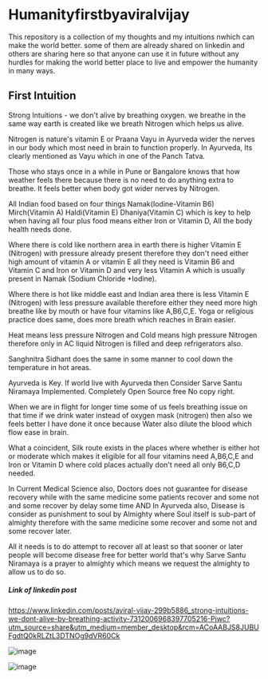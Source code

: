 # Humanityfirstbyaviralvijay
This repository is a collection of my thoughts and my intuitions nwhich can make the world better. some  of them are already shared on linkedin and others are sharing here so that anyone can use it in future without any hurdles for making the world better place to live and empower the humanity in many ways.

## First Intuition

Strong Intuitions - we don't alive by breathing oxygen. we breathe in the same way earth is created like we breath Nitrogen which helps us alive. 

Nitrogen is nature's vitamin E or Praana Vayu in Ayurveda wider the nerves in our body which most need in brain to function properly. In Ayurveda, Its clearly mentioned as Vayu which in one of the Panch Tatva.

Those who stays once in a while in Pune or Bangalore knows that how weather feels there because there is no need to do anything extra to breathe. It feels better when body got wider nerves by Nitrogen.

All Indian food based on four things Namak(Iodine-Vitamin B6) Mirch(Vitamin A) Haldi(Vitamin E) Dhaniya(Vitamin C) which is key to help when having all four plus food means either Iron or Vitamin D, All the body health needs done.

Where there is cold like northern area in earth there is higher Vitamin E (Nitrogen) with pressure already present therefore they don't need either high amount of vitamin A or vitamin E all they need is Vitamin B6 and Vitamin C and Iron or Vitamin D and very less Vitamin A which is usually present in Namak (Sodium Chloride +Iodine).

Where there is hot like middle east and Indian area there is less Vitamin E (Nitrogen) with less pressure available therefore either they need more high breathe like by mouth or have four vitamins like A,B6,C,E. Yoga or religious practice does same, does more breath which reaches in Brain easier.

Heat means less pressure Nitrogen and Cold means high pressure Nitrogen therefore only in AC liquid Nitrogen is filled and deep refrigerators also.

Sanghnitra Sidhant does the same in some manner to cool down the temperature in hot areas.

Ayurveda is Key. If world live with Ayurveda then Consider Sarve Santu Niramaya Implemented. Completely Open Source free No copy right.


When we are in flight for longer time some of us feels breathing issue on that time if we drink water instead of oxygen mask (nitrogen) then also we feels better I have done it once because Water also dilute the blood which flow ease in brain.

What a coincident, Silk route exists in the places where whether is either hot or moderate which makes it eligible for all four vitamins need A,B6,C,E and Iron or Vitamin D where cold places actually don't need all only B6,C,D needed.

In Current Medical Science also, Doctors does not guarantee for disease recovery while with the same medicine some patients recover and some not and some recover by delay some time AND In Ayurveda also, Disease is consider as punishment to soul by Almighty where Soul itself is sub-part of almighty therefore with the same medicine some recover and some not and some recover later.

All it needs is to do attempt to recover all at least so that sooner or later people will become disease free for better world that's why Sarve Santu Niramaya is a prayer to almighty which means we request the almighty to allow us to do so.

##### Link of linkedin post 
https://www.linkedin.com/posts/aviral-vijay-299b5886_strong-intuitions-we-dont-alive-by-breathing-activity-7312006968397705216-Pjwc?utm_source=share&utm_medium=member_desktop&rcm=ACoAABJS8JUBUFgdtQ0kRLZtL3DTNOg9dVR60Ck

![image](https://github.com/user-attachments/assets/a16ac2a1-b4c6-4e05-beda-93e786a2c174)


![image](https://github.com/user-attachments/assets/7dfe0cf6-5b06-4895-8a8e-c158c30d9f5f)



